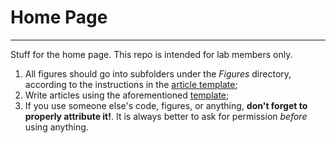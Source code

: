 # Home Page
---
Stuff for the home page. This repo is intended for lab members only.

1. All figures should go into subfolders under the _Figures_ directory, according to the instructions in the [article template](https://github.com/CampeLab/Home-Page/blob/master/article_template.md);
2. Write articles using the aforementioned [template](https://github.com/CampeLab/Home-Page/blob/master/article_template.md);
3. If you use someone else's code, figures, or anything, **don't forget to properly attribute it!**. It is always better to ask for permission _before_ using anything.
